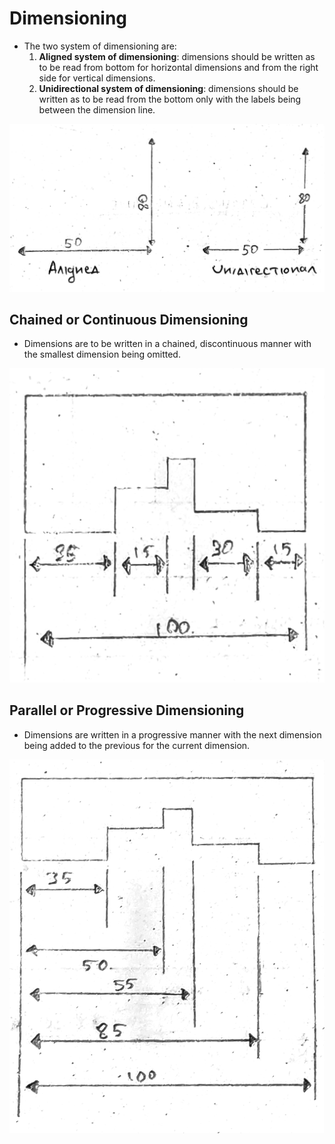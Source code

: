 # Dimensioning 
- The two system of dimensioning are: 
    1. **Aligned system of dimensioning**: dimensions should be written as to be read from bottom for horizontal dimensions and from the right side for vertical dimensions.
    2. **Unidirectional system of dimensioning**: dimensions should be written as to be read from the bottom only with the labels being between the dimension line. 

<img src="./img/2/aligned-and-unidirectional-dimensioning.jpg">

## Chained or Continuous Dimensioning 
- Dimensions are to be written in a chained, discontinuous manner with the smallest dimension being omitted. 

<img src="./img/2/chained-dimensioning.jpg">

## Parallel or Progressive Dimensioning 
- Dimensions are written in a progressive manner with the next dimension being added to the previous for the current dimension. 

<img src="./img/2/parallel-dimensioning.jpg">
